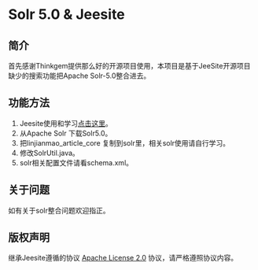 # Solr 5.0 & Jeesite

## 简介

首先感谢Thinkgem提供那么好的开源项目使用，本项目是基于JeeSite开源项目缺少的搜索功能把Apache Solr-5.0整合进去。


## 功能方法

1. Jeesite使用和学习[点击这里](http://git.oschina.net/thinkgem/jeesite)。
2. 从Apache Solr 下载Solr5.0。
3. 把linjianmao_article_core 复制到solr里，相关solr使用请自行学习。
4. 修改SolrUtil.java。
5. solr相关配置文件请看schema.xml。


## 关于问题

如有关于solr整合问题欢迎指正。


## 版权声明

继承Jeesite遵循的协议 [Apache License 2.0](http://www.apache.org/licenses/LICENSE-2.0) 协议，请严格遵照协议内容。




